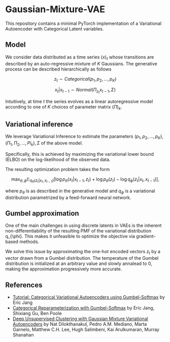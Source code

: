 # Gaussian-Mixture-VAE
This repository contains a minimal PyTorch implementation of a Variational Autoencoder with Categorical Latent variables.

## Model
We consider data distributed as a time series $(x)_t$ whose transitions are described by an auto-regressive mixture of $K$ Gaussians. The generative process can be described hierarchically as follows
```math 
z_t \sim Categorical(p_1, p_2, \dots, p_K)
```
```math 
x_t | x_{t-1} \sim Normal \left( \Pi_{z_t}x_{t-1}, \Sigma \right)
```
Intuitively, at time $t$ the series evolves as a linear autoregressive model according to one of $K$ choices of parameter matrix $(\Pi)_k$. 

## Variational inference
We leverage Variational Inference to estimate the parameters $(p_1, p_2, \dots, p_K), (\Pi_1, \Pi_2, \dots, Pi_k), \Sigma$ of the above model. 

Specifically, this is achieved by maximizing the variational lower bound (ELBO) on the log-likelihood of the observed data. 

The resulting optimization problem takes the form
```math 
\max_{\theta, \phi} \mathbb E_{q_{\theta}(z_t|x_t, x_{t-1})} \left[ \log p_{\theta}(x_t | x_{t-1}, z_t) + \log p_{\theta}(z_t) - \log q_{\phi} (z_t | x_t, x_{t-1}) \right],
```
where $p_{\theta}$ is as described in the generative model and $q_{\phi}$ is a variational distribution parametrized by a feed-forward neural network.

## Gumbel approximation
One of the main challenges in using discrete latents in VAEs is the inherent non-differentiability of the resulting PMF of the variational distribution q_{\phi}. This makes it unfeasible to optimize the objective via gradient-based methods. 

We solve this issue by approximating the one-hot encoded vectors $z_t$ by a vector drawn from a Gumbel distribution. The temperature of the Gumbel distribution is initialized at an arbitrary value and slowly annalead to 0, making the approximation progressively more accurate. 

## References
* [Tutorial: Categorical Variational Autoencoders using Gumbel-Softmax](https://blog.evjang.com/2016/11/tutorial-categorical-variational.html) by Eric Jang
* [Categorical Reparameterization with Gumbel-Softmax](https://arxiv.org/abs/1611.01144) by Eric Jang, Shixiang Gu, Ben Poole
* [Deep Unsupervised Clustering with Gaussian Mixture Variational Autoencoders](https://arxiv.org/abs/1611.02648) by Nat Dilokthanakul, Pedro A.M. Mediano, Marta Garnelo, Matthew C.H. Lee, Hugh Salimbeni, Kai Arulkumaran, Murray Shanahan
